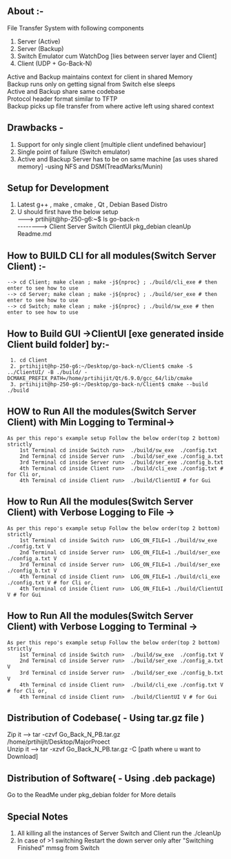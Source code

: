 ## About :-

File Transfer System with following components

1. Server (Active)
2. Server (Backup)
3. Switch Emulator cum WatchDog [lies between server layer and Client]
4. Client (UDP + Go-Back-N)

Active and Backup maintains context for client in shared Memory <br>
Backup runs only on getting signal from Switch else sleeps <br>
Active and Backup share same codebase <br>
Protocol header format similar to TFTP <br>
Backup picks up file transfer from where active left using shared context <br>

## Drawbacks -

1. Support for only single client [multiple client undefined behaviour]
2. Single point of failure (Switch emulator)
3. Active and Backup Server has to be on same machine [as uses shared memory] -using NFS and DSM(TreadMarks/Munin)

## Setup for Development

1. Latest g++ , make , cmake , Qt , Debian Based Distro
2. U should first have the below setup <br>
   ---> prtihijit@hp-250-g6:~$ ls go-back-n <br>
   --------> Client  Server  Switch  ClientUI    pkg_debian  cleanUp Readme.md <br>

## How to BUILD CLI for all modules(Switch Server Client) :-

    --> cd Client; make clean ; make -j${nproc} ; ./build/cli_exe # then enter to see how to use
    --> cd Server; make clean ; make -j${nproc} ; ./build/ser_exe # then enter to see how to use
    --> cd Switch; make clean ; make -j${nproc} ; ./build/sw_exe # then enter to see how to use

## How to Build GUI ->ClientUI [exe generated inside Client build folder] by:- 

     1. cd Client
     2. prtihijit@hp-250-g6:~/Desktop/go-back-n/Client$ cmake -S ../ClientUI/ -B ./build/ -DCMAKE_PREFIX_PATH=/home/prtihijit/Qt/6.9.0/gcc_64/lib/cmake
     3. prtihijit@hp-250-g6:~/Desktop/go-back-n/Client$ cmake --build ./build

## HOW to Run All the modules(Switch Server Client) with Min Logging to Terminal->

    As per this repo's example setup Follow the below order(top 2 bottom) strictly
        1st Terminal cd inside Switch run>  ./build/sw_exe  ./config.txt
        2nd Terminal cd inside Server run>  ./build/ser_exe ./config_a.txt
        3rd Terminal cd inside Server run>  ./build/ser_exe ./config_b.txt
        4th Terminal cd inside Client run>  ./build/cli_exe ./config.txt # for Cli or,
        4th Terminal cd inside Client run>  ./build/ClientUI # for Gui

## How to Run All the modules(Switch Server Client) with Verbose Logging to File ->

    As per this repo's example setup Follow the below order(top 2 bottom) strictly
        1st Terminal cd inside Switch run>  LOG_ON_FILE=1 ./build/sw_exe  ./config.txt V
        2nd Terminal cd inside Server run>  LOG_ON_FILE=1 ./build/ser_exe ./config_a.txt V
        3rd Terminal cd inside Server run>  LOG_ON_FILE=1 ./build/ser_exe ./config_b.txt V
        4th Terminal cd inside Client run>  LOG_ON_FILE=1 ./build/cli_exe ./config.txt V # for Cli or,
        4th Terminal cd inside Client run>  LOG_ON_FILE=1 ./build/ClientUI V # for Gui

## How to Run All the modules(Switch Server Client) with Verbose Logging to Terminal ->

    As per this repo's example setup Follow the below order(top 2 bottom) strictly
        1st Terminal cd inside Switch run>  ./build/sw_exe  ./config.txt V
        2nd Terminal cd inside Server run>  ./build/ser_exe ./config_a.txt V
        3rd Terminal cd inside Server run>  ./build/ser_exe ./config_b.txt V
        4th Terminal cd inside Client run>  ./build/cli_exe ./config.txt V # for Cli or,
        4th Terminal cd inside Client run>  ./build/ClientUI V # for Gui


## Distribution of Codebase( - Using tar.gz file )

Zip it --> tar -czvf Go_Back_N_PB.tar.gz /home/prtihijit/Desktop/MajorProect <br>
Unzip it --> tar -xzvf Go_Back_N_PB.tar.gz -C [path where u want to Download] <br>

## Distribution of Software( - Using .deb package)

Go to the ReadMe under pkg_debian folder for More details <br>

## Special Notes

1. All killing all the instances of Server Switch and Client run the ./cleanUp
2. In case of >1 switching Restart the down server only after "Switching Finished" mmsg from Switch
